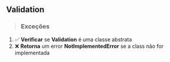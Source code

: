 ## Validation

> ### Exceções

1. ✅ **Verificar** se **Validation** é uma classe abstrata
2. ❌ **Retorna** um error **NotImplementedError** se a class não for implementada
